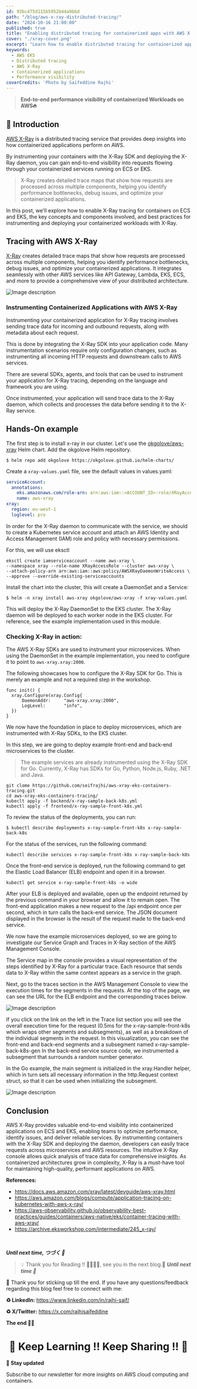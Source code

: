 ```yaml
---
id: 93bc475d115b5952b44a9bbd
path: "/blog/aws-x-ray-distributed-tracing/"
date: "2024-10-16 21:00:00"
published: true
title: "Enabling distributed tracing for containerized apps with AWS X-Ray"
cover: "./xray-cover.png"
excerpt: "Learn how to enable distributed tracing for containerized applications using AWS X-Ray, providing end-to-end performance visibility and insights into your workloads on AWS."
keywords:
  - AWS EKS
  - Distributed tracing
  - AWS X-Ray
  - Containerized applications
  - Performance visibility
coverCredits: 'Photo by Saifeddine Rajhi'
---
```


> **End-to-end performance visibility of containerized Workloads on AWS🔥**

## 📌 Introduction

[AWS X-Ray](https://docs.aws.amazon.com/xray/latest/devguide/aws-xray.html) is a distributed tracing service that provides deep insights into how containerized applications perform on AWS. 

By instrumenting your containers with the X-Ray SDK and deploying the X-Ray daemon, you can gain end-to-end visibility into requests flowing through your containerized services running on ECS or EKS.

> X-Ray creates detailed trace maps that show how requests are processed across multiple components, helping you identify performance bottlenecks, debug issues, and optimize your containerized applications.

In this post, we'll explore how to enable X-Ray tracing for containers on ECS and EKS, the key concepts and components involved, and best practices for instrumenting and deploying your containerized workloads with X-Ray.


## Tracing with AWS X-Ray

[X-Ray](https://docs.aws.amazon.com/xray/latest/devguide/aws-xray.html) creates detailed trace maps that show how requests are processed across multiple components, helping you identify performance bottlenecks, debug issues, and optimize your containerized applications. It integrates seamlessly with other AWS services like API Gateway, Lambda, EKS, ECS, and more to provide a comprehensive view of your distributed architecture.


![Image description](https://dev-to-uploads.s3.amazonaws.com/uploads/articles/3peeq41tyum7hx5ljt7a.png)

### Instrumenting Containerized Applications with AWS X-Ray

Instrumenting your containerized application for X-Ray tracing involves sending trace data for incoming and outbound requests, along with metadata about each request.

This is done by integrating the X-Ray SDK into your application code. Many instrumentation scenarios require only configuration changes, such as instrumenting all incoming HTTP requests and downstream calls to AWS services.

There are several SDKs, agents, and tools that can be used to instrument your application for X-Ray tracing, depending on the language and framework you are using.

Once instrumented, your application will send trace data to the X-Ray daemon, which collects and processes the data before sending it to the X-Ray service.

## Hands-On example

The first step is to install x-ray in our cluster. Let's use the [okgolove/aws-xray](https://github.com/okgolove/helm-charts/tree/master/charts/aws-xray) Helm chart.
Add the okgolove Helm repository.

```shell
$ helm repo add okgolove https://okgolove.github.io/helm-charts/
```

Create a `xray-values.yaml` file, see the default values in values.yaml:

```yaml
serviceAccount:
  annotations: 
    eks.amazonaws.com/role-arn: arn:aws:iam::<ACCOUNT_ID>:role/XRayAccessRole
    name: aws-xray
xray:
  region: eu-west-1
  loglevel: pro
```

In order for the X-Ray daemon to communicate with the service, we should to create a Kubernetes service account and attach an AWS Identity and Access Management (IAM) role and policy with necessary permissions.

For this, we will use eksctl

```shell
eksctl create iamserviceaccount --name aws-xray \
--namespace xray --role-name XRayAccessRole --cluster aws-xray \ 
--attach-policy-arn arn:aws:iam::aws:policy/AWSXRayDaemonWriteAccess \
--approve --override-existing-serviceaccounts
```

Install the chart into the cluster, this will create a DaemonSet and a Service:

```shell
$ helm -n xray install aws-xray okgolove/aws-xray -f xray-values.yaml
```

This will deploy the X-Ray DaemonSet to the EKS cluster. The X-Ray daemon will be deployed to each worker node in the EKS cluster. 
For reference, see the example implementation used in this module.

### Checking X-Ray in action:


The AWS X-Ray SDKs are used to instrument your microservices. When using the DaemonSet in the example implementation, you need to configure it to point to `aws-xray.xray:2000`.

The following showcases how to configure the X-Ray SDK for Go. This is merely an example and not a required step in the workshop.

```shell
func init() {
  xray.Configure(xray.Config{
      DaemonAddr:     "aws-xray.xray:2000",
      LogLevel:       "info",
  })
}
```

We now have the foundation in place to deploy microservices, which are instrumented with X-Ray SDKs, to the EKS cluster.

In this step, we are going to deploy example front-end and back-end  microservices to the cluster.

> The example services are already instrumented using the X-Ray SDK for Go. Currently, X-Ray has SDKs for Go, Python, Node.js, Ruby, .NET and Java.

```shell
git clome https://github.com/seifrajhi/aws-xray-eks-containers-tracing.git
cd aws-xray-eks-containers-tracing/
kubeclt apply -f backend/x-ray-sample-back-k8s.yml
kubectl apply -f frontend/x-ray-sample-front-k8s.yml
```

To review the status of the deployments, you can run:

```shell
$ kubectl describe deployments x-ray-sample-front-k8s x-ray-sample-back-k8s
```

For the status of the services, run the following command:

```shell
kubectl describe services x-ray-sample-front-k8s x-ray-sample-back-k8s
```

Once the front-end service is deployed, run the following command to get the Elastic Load Balancer (ELB) endpoint and open it in a browser.

```shell
kubectl get service x-ray-sample-front-k8s -o wide
```

After your ELB is deployed and available, open up the endpoint returned by the previous command in your browser and allow it to remain open. The front-end application makes a new request to the /api endpoint once per second, which in turn calls the back-end service. 
The JSON document displayed in the browser is the result of the request made to the back-end service.

We now have the example microservices deployed, so we are going to investigate our Service Graph and Traces in X-Ray section of the AWS Management Console.

The Service map in the console provides a visual representation of the steps identified by X-Ray for a particular trace. Each resource that sends data to X-Ray within the same context appears as a service in the graph.

Next, go to the traces section in the AWS Management Console to view the execution times for the segments in the requests. At the top of the page, we can see the URL for the ELB endpoint and the corresponding traces below.

![Image description](https://dev-to-uploads.s3.amazonaws.com/uploads/articles/9mdd2ry811mz9kn200s4.png)

If you click on the link on the left in the Trace list section you will see the overall execution time for the request (0.5ms for the x-ray-sample-front-k8s which wraps other segments and subsegments), as well as a breakdown of the individual segments in the request. 
In this visualization, you can see the front-end and back-end segments and a subsegment named x-ray-sample-back-k8s-gen In the back-end service source code, we instrumented a subsegment that surrounds a random number generator.

In the Go example, the main segment is initialized in the xray.Handler helper, which in turn sets all necessary information in the http.Request context struct, so that it can be used when initializing the subsegment.

![Image description](https://dev-to-uploads.s3.amazonaws.com/uploads/articles/p8pyq9snjctsuib6cerm.png)

## Conclusion

AWS X-Ray provides valuable end-to-end visibility into containerized applications on ECS and EKS, enabling teams to optimize performance, identify issues, and deliver reliable services. By instrumenting containers with the X-Ray SDK and deploying the daemon, developers can easily trace requests across microservices and AWS resources. The intuitive X-Ray console allows quick analysis of trace data for comprehensive insights.
As containerized architectures grow in complexity, X-Ray is a must-have tool for maintaining high-quality, performant applications on AWS.

**References:**

- https://docs.aws.amazon.com/xray/latest/devguide/aws-xray.html
- https://aws.amazon.com/blogs/compute/application-tracing-on-kubernetes-with-aws-x-ray/
- https://aws-observability.github.io/observability-best-practices/guides/containers/aws-native/eks/container-tracing-with-aws-xray/
- https://archive.eksworkshop.com/intermediate/245_x-ray/
  
<br>

**_Until next time, つづく 🎉_**

> 💡 Thank you for Reading !! 🙌🏻😁📃, see you in the next blog.🤘  _**Until next time 🎉**_

🚀 Thank you for sticking up till the end. If you have any questions/feedback regarding this blog feel free to connect with me:

**♻️ LinkedIn:** https://www.linkedin.com/in/rajhi-saif/

**♻️ X/Twitter:** https://x.com/rajhisaifeddine

**The end ✌🏻**

<h1 align="center">🔰 Keep Learning !! Keep Sharing !! 🔰</h1>



**📅 Stay updated**

Subscribe to our newsletter for more insights on AWS cloud computing and containers.
